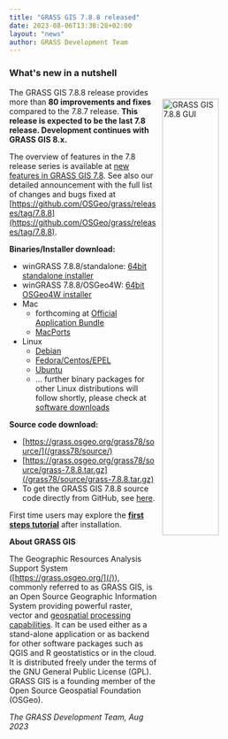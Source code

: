```yaml
---
title: "GRASS GIS 7.8.8 released"
date: 2023-08-06T13:38:28+02:00
layout: "news"
author: GRASS Development Team
---
```


### What's new in a nutshell

<a href="/images/news/grassgis788_gui.png">
  <img src="/images/news/grassgis788_gui.png"
   alt="GRASS GIS 7.8.8 GUI"
   title="GRASS GIS 7.8.8 GUI"
   width="45%" style="float:right;padding-left:10px;padding-top:20px">
</a>

The GRASS GIS 7.8.8 release provides more than **80 improvements and fixes**
compared to the 7.8.7 release. **This release is expected to be the last 7.8 release.
Development continues with GRASS GIS 8.x.**

The overview of features in the 7.8 release series is available at
[new features in GRASS GIS 7.8](https://trac.osgeo.org/grass/wiki/Grass7/NewFeatures78).
See also our detailed announcement with the full list of changes and
bugs fixed at
[https://github.com/OSGeo/grass/releases/tag/7.8.8](https://github.com/OSGeo/grass/releases/tag/7.8.8).

**Binaries/Installer download:**

- winGRASS 7.8.8/standalone:
[64bit standalone installer](/grass78/binary/mswindows/native/x86_64/WinGRASS-7.8.8-1-Setup-x86_64.exe)
- winGRASS 7.8.8/OSGeo4W:
[64bit OSGeo4W installer](http://download.osgeo.org/osgeo4w/v2/osgeo4w-setup.exe)
- Mac
    - forthcoming at [Official Application Bundle](http://grassmac.wikidot.com/downloads)
    - [MacPorts](https://ports.macports.org/port/grass7/)
- Linux
    - [Debian](https://tracker.debian.org/pkg/grass)
    - [Fedora/Centos/EPEL](https://src.fedoraproject.org/rpms/grass)
    - [Ubuntu](https://launchpad.net/~ubuntugis/+archive/ubuntu/ubuntugis-unstable/+packages?field.name_filter=grass)
    - ... further binary packages for other Linux distributions will follow shortly, please check at [software downloads](/download/software/index.html#g78x)

**Source code download:**

-   [https://grass.osgeo.org/grass78/source/](/grass78/source/)
-   [https://grass.osgeo.org/grass78/source/grass-7.8.8.tar.gz](/grass78/source/grass-7.8.8.tar.gz)
-   To get the GRASS GIS 7.8.8 source code directly from GitHub, see [here](https://github.com/OSGeo/grass/releases/tag/7.8.8).

First time users may explore the [**first steps tutorial**](/learn/) after
installation.

**About GRASS GIS**

The Geographic Resources Analysis Support System
([https://grass.osgeo.org/](/)), commonly referred to as GRASS GIS, is
an Open Source Geographic Information System providing powerful raster,
vector and [geospatial processing capabilities](https://grass.osgeo.org/learn/overview/).
It can be used either as a stand-alone application or as backend for other
software packages such as QGIS and R geostatistics or in the cloud. It is
distributed freely under the terms of the GNU General Public License (GPL).
GRASS GIS is a founding member of the Open Source Geospatial Foundation (OSGeo).

*The GRASS Development Team, Aug 2023*
